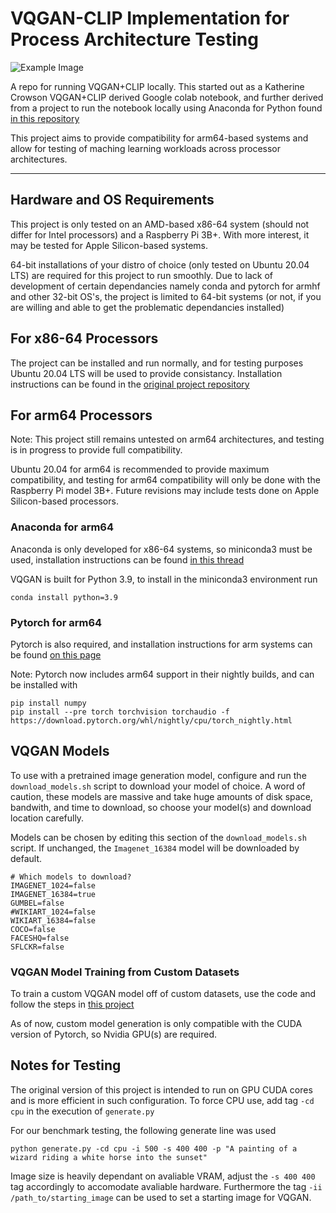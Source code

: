 # VQGAN-CLIP Implementation for Process Architecture Testing

![Example Image](https://korii.slate.fr/sites/default/files/styles/1440x600/public/champdechienselectriques.jpg)

A repo for running VQGAN+CLIP locally. This started out as a Katherine Crowson VQGAN+CLIP derived Google colab notebook, and further derived from a project to run the notebook locally using Anaconda for Python found [in this repository](https://github.com/nerdyrodent/VQGAN-CLIP)

This project aims to provide compatibility for arm64-based systems and allow for testing of maching learning workloads across processor architectures.

---
## Hardware and OS Requirements

This project is only tested on an AMD-based x86-64 system (should not differ for Intel processors) and a Raspberry Pi 3B+. With more interest, it may be tested for Apple Silicon-based systems.

64-bit installations of your distro of choice (only tested on Ubuntu 20.04 LTS) are required for this project to run smoothly. Due to lack of development of certain dependancies namely conda and pytorch for armhf and other 32-bit OS's, the project is limited to 64-bit systems (or not, if you are willing and able to get the problematic dependancies installed)

## For x86-64 Processors

The project can be installed and run normally, and for testing purposes Ubuntu 20.04 LTS will be used to provide consistancy. Installation instructions can be found in the [original project repository](https://github.com/nerdyrodent/VQGAN-CLIP)

## For arm64 Processors

Note: This project still remains untested on arm64 architectures, and testing is in progress to provide full compatibility.

Ubuntu 20.04 for arm64 is recommended to provide maximum compatibility, and testing for arm64 compatibility will only be done with the Raspberry Pi model 3B+. Future revisions may include tests done on Apple Silicon-based processors.

### Anaconda for arm64

Anaconda is only developed for x86-64 systems, so miniconda3 must be used, installation instructions can be found [in this thread](https://stackoverflow.com/questions/39371772/how-to-install-anaconda-on-raspberry-pi-3-model-b)

VQGAN is built for Python 3.9, to install in the miniconda3 environment run 
```
conda install python=3.9
```

### Pytorch for arm64

Pytorch is also required, and installation instructions for arm systems can be found [on this page](http://mathinf.com/pytorch/arm64/)

Note: Pytorch now includes arm64 support in their nightly builds, and can be installed with 
```
pip install numpy
pip install --pre torch torchvision torchaudio -f https://download.pytorch.org/whl/nightly/cpu/torch_nightly.html
```
## VQGAN Models
To use with a pretrained image generation model, configure and run the `download_models.sh` script to download your model of choice. A word of caution, these models are massive and take huge amounts of disk space, bandwith, and time to download, so choose your model(s) and download location carefully.

Models can be chosen by editing this section of the `download_models.sh` script. If unchanged, the `Imagenet_16384` model will be downloaded by default.
```
# Which models to download?
IMAGENET_1024=false
IMAGENET_16384=true
GUMBEL=false
#WIKIART_1024=false
WIKIART_16384=false
COCO=false
FACESHQ=false
SFLCKR=false
```

### VQGAN Model Training from Custom Datasets
To train a custom VQGAN model off of custom datasets, use the code and follow the steps in [this project](https://github.com/CompVis/taming-transformers#training-on-custom-data)

As of now, custom model generation is only compatible with the CUDA version of Pytorch, so Nvidia GPU(s) are required. 
## Notes for Testing

The original version of this project is intended to run on GPU CUDA cores and is more efficient in such configuration. To force CPU use, add tag `-cd cpu` in the execution of `generate.py`

For our benchmark testing, the following generate line was used
```
python generate.py -cd cpu -i 500 -s 400 400 -p "A painting of a wizard riding a white horse into the sunset"
```

Image size is heavily dependant on avaliable VRAM, adjust the `-s 400 400` tag accordingly to accomodate avaliable hardware. Furthermore the tag `-ii /path_to/starting_image` can be used to set a starting image for VQGAN.